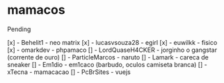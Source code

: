 # mamacos



Pending

[x] - Behelit1 - neo matrix
[x] - lucasvsouza28 - egirl
[x] - euwilkk - fisico
[x] - omarkdev - phpamaco
[] - LordQuaseH4CKER - jorginho o gangstar (corrente de ouro)
[] - ParticleMarcos - naruto
[] - Lamark - careca de sneaker
[] - Em1dio - em1caco (barbudo, oculos camiseta branca)
[] - xTecna - mamacacao 
[] - PcBrSites - vuejs